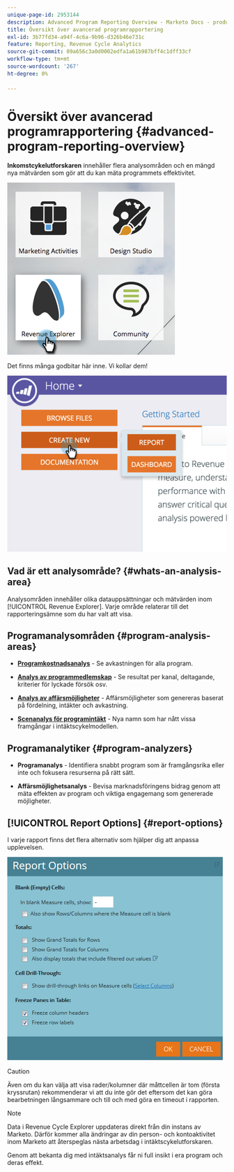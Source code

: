 ```yaml
---
unique-page-id: 2953144
description: Advanced Program Reporting Overview - Marketo Docs - produktdokumentation
title: Översikt över avancerad programrapportering
exl-id: 3b77fd34-a94f-4c6a-9b96-d326b46e731c
feature: Reporting, Revenue Cycle Analytics
source-git-commit: 09a656c3a0d0002edfa1a61b987bff4c1dff33cf
workflow-type: tm+mt
source-wordcount: '267'
ht-degree: 0%

---
```


# Översikt över avancerad programrapportering {#advanced-program-reporting-overview}

**Inkomstcykelutforskaren** innehåller flera analysområden och en mängd nya mätvärden som gör att du kan mäta programmets effektivitet.

![](assets/rev.png)

Det finns många godbitar här inne. Vi kollar dem!

![](assets/image2015-4-30-10-3a15-3a17.png)

## Vad är ett analysområde? {#whats-an-analysis-area}

Analysområden innehåller olika datauppsättningar och mätvärden inom [!UICONTROL Revenue Explorer]. Varje område relaterar till det rapporteringsämne som du har valt att visa.

## Programanalysområden {#program-analysis-areas}

* **[Programkostnadsanalys](understanding-the-program-cost-analysis-area.md)** - Se avkastningen för alla program.

* **[Analys av programmedlemskap](understanding-the-program-membership-analysis-area.md)** - Se resultat per kanal, deltagande, kriterier för lyckade försök osv.

* **[Analys av affärsmöjligheter](understanding-the-program-opportunity-analysis-area.md)** - Affärsmöjligheter som genereras baserat på fördelning, intäkter och avkastning.

* **[Scenanalys för programintäkt](understanding-the-program-revenue-stage-analysis-area.md)** - Nya namn som har nått vissa framgångar i intäktscykelmodellen.

## Programanalytiker {#program-analyzers}

* **Programanalys** - Identifiera snabbt program som är framgångsrika eller inte och fokusera resurserna på rätt sätt.

* **Affärsmöjlighetsanalys** - Bevisa marknadsföringens bidrag genom att mäta effekten av program och viktiga engagemang som genererade möjligheter.

## [!UICONTROL Report Options] {#report-options}

I varje rapport finns det flera alternativ som hjälper dig att anpassa upplevelsen.

![](assets/report-options.png)

>[!CAUTION]
>
>Även om du kan välja att visa rader/kolumner där måttcellen är tom (första kryssrutan) rekommenderar vi att du inte gör det eftersom det kan göra bearbetningen långsammare och till och med göra en timeout i rapporten.

>[!NOTE]
>
>Data i Revenue Cycle Explorer uppdateras direkt från din instans av Marketo. Därför kommer alla ändringar av din person- och kontoaktivitet inom Marketo att återspeglas nästa arbetsdag i intäktscykelutforskaren.

Genom att bekanta dig med intäktsanalys får ni full insikt i era program och deras effekt.
